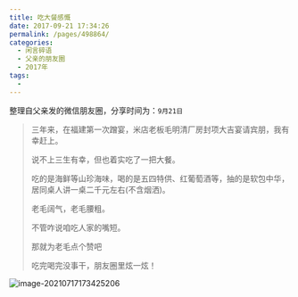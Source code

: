```yaml
---
title: 吃大餐感慨
date: 2017-09-21 17:34:26
permalink: /pages/498864/
categories:
  - 闲言碎语
  - 父亲的朋友圈
  - 2017年
tags:
  - 
---
```

整理自父亲发的微信朋友圈，分享时间为：`9月21日`

> 三年来，在福建第一次蹭宴，米店老板毛明清厂房封项大吉宴请宾朋，我有幸赶上。
>
> 说不上三生有幸，但也着实吃了一把大餐。
>
> 吃的是海鲜等山珍海味，喝的是五四特供、红葡萄酒等，抽的是软包中华，居同桌人讲一桌二千元左右(不含烟洒)。
>
> 老毛阔气，老毛腰粗。
>
> 不管咋说咱吃人家的嘴短。
>
> 那就为老毛点个赞吧
>
> 吃完喝完没事干，朋友圈里炫一炫！

![image-20210717173425206](http://t.eryajf.net/imgs/2021/09/d7518919a8f4cdad.jpg)